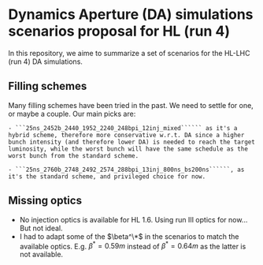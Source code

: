 # Dynamics Aperture (DA) simulations scenarios proposal for HL (run 4)

In this repository, we aime to summarize a set of scenarios for the HL-LHC (run 4) DA simulations.

## Filling schemes

Many filling schemes have been tried in the past. We need to settle for one, or maybe a couple. Our main picks are:

    - ```25ns_2452b_2440_1952_2240_248bpi_12inj_mixed`````` as it's a hybrid scheme, therefore more conservative w.r.t. DA since a higher bunch intensity (and therefore lower DA) is needed to reach the target luminosity, while the worst bunch will have the same schedule as the worst bunch from the standard scheme.
  
    - ```25ns_2760b_2748_2492_2574_288bpi_13inj_800ns_bs200ns``````, as it's the standard scheme, and privileged choice for now.

## Missing optics

- No injection optics is available for HL 1.6. Using run III optics for now... But not ideal.
- I had to adapt some of the $\beta^\*$ in the scenarios to match the available optics. E.g. $\beta^* = 0.59m$ instead of $\beta^* = 0.64m$ as the latter is not available.

